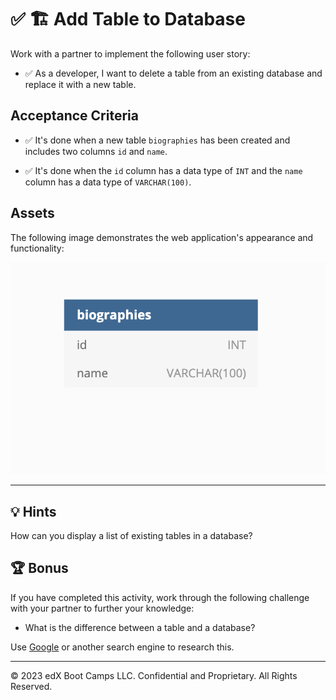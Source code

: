 # ✅ 🏗️ Add Table to Database

Work with a partner to implement the following user story:

* ✅ As a developer, I want to delete a table from an existing database and replace it with a new table.

## Acceptance Criteria

* ✅ It's done when a new table `biographies` has been created and includes two columns `id` and `name`.

* ✅ It's done when the `id` column has a data type of `INT` and the `name` column has a data type of `VARCHAR(100)`.

## Assets

The following image demonstrates the web application's appearance and functionality:

![A table called "biographies" contains fields for "id" and "name".](./assets/image_1.png)

---

## 💡 Hints

How can you display a list of existing tables in a database?

## 🏆 Bonus

If you have completed this activity, work through the following challenge with your partner to further your knowledge:

* What is the difference between a table and a database?

Use [Google](https://www.google.com) or another search engine to research this.

---
© 2023 edX Boot Camps LLC. Confidential and Proprietary. All Rights Reserved.
